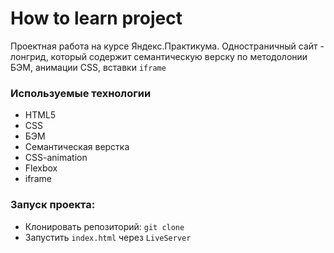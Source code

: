 # How to learn project
Проектная работа на курсе Яндекс.Практикума. Одностраничный сайт - лонгрид, который содержит семантическую верску по методолонии БЭМ, анимации CSS, вставки `iframe`

### Используемые технологии
- HTML5
- CSS
- БЭМ
- Семантическая верстка
- CSS-animation
- Flexbox
- iframe

### Запуск проекта:
- Клонировать репозиторий: `git clone` 
- Запустить `index.html` через `LiveServer`